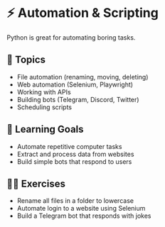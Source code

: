 # ⚡ Automation & Scripting

Python is great for automating boring tasks.  

## 📌 Topics
- File automation (renaming, moving, deleting)
- Web automation (Selenium, Playwright)
- Working with APIs
- Building bots (Telegram, Discord, Twitter)
- Scheduling scripts

## 🎯 Learning Goals
- Automate repetitive computer tasks
- Extract and process data from websites
- Build simple bots that respond to users

## 🧑‍💻 Exercises
- Rename all files in a folder to lowercase
- Automate login to a website using Selenium
- Build a Telegram bot that responds with jokes
